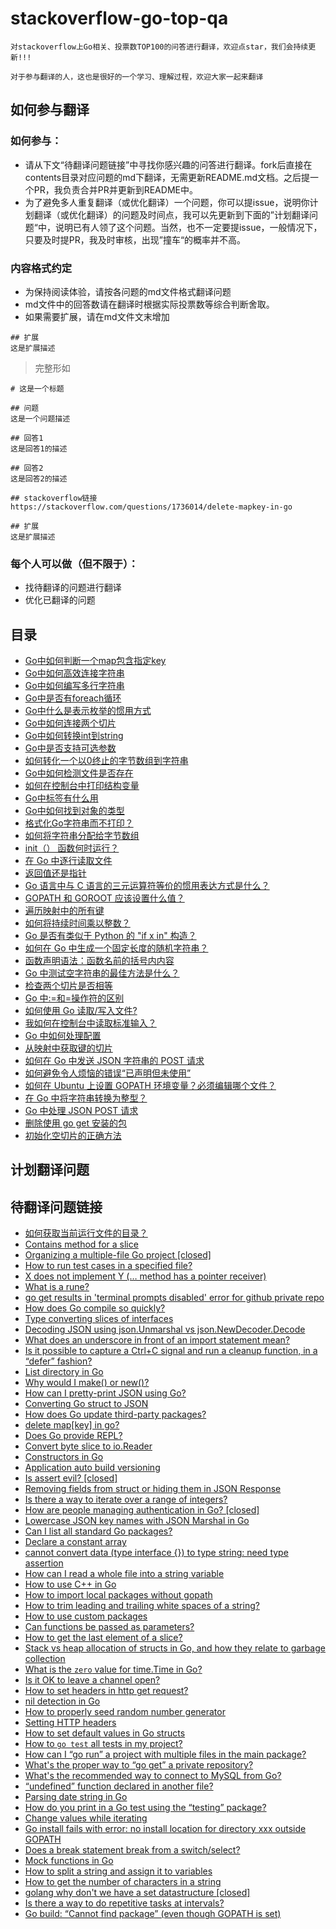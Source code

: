 # stackoverflow-go-top-qa

    对stackoverflow上Go相关、投票数TOP100的问答进行翻译，欢迎点star，我们会持续更新!!!

    对于参与翻译的人，这也是很好的一个学习、理解过程，欢迎大家一起来翻译

## 如何参与翻译
### 如何参与：
* 请从下文“待翻译问题链接”中寻找你感兴趣的问答进行翻译。fork后直接在contents目录对应问题的md下翻译，无需更新README.md文档。之后提一个PR，我负责合并PR并更新到README中。
* 为了避免多人重复翻译（或优化翻译）一个问题，你可以提issue，说明你计划翻译（或优化翻译）的问题及时间点，我可以先更新到下面的”计划翻译问题“中，说明已有人领了这个问题。当然，也不一定要提issue，一般情况下，只要及时提PR，我及时审核，出现”撞车“的概率并不高。

### 内容格式约定
* 为保持阅读体验，请按各问题的md文件格式翻译问题
* md文件中的回答数请在翻译时根据实际投票数等综合判断舍取。
* 如果需要扩展，请在md文件文末增加
```
## 扩展
这是扩展描述
```

>完整形如
```
# 这是一个标题

## 问题
这是一个问题描述

## 回答1
这是回答1的描述

## 回答2
这是回答2的描述

## stackoverflow链接
https://stackoverflow.com/questions/1736014/delete-mapkey-in-go

## 扩展
这是扩展描述
```

### 每个人可以做（但不限于）：
* 找待翻译的问题进行翻译
* 优化已翻译的问题

## 目录
* [Go中如何判断一个map包含指定key](contents/how-to-check-if-a-map-contains-a-key-in-go.md)
* [Go中如何高效连接字符串](contents/how-to-efficiently-concatenate-strings-in-go.md)
* [Go中如何编写多行字符串](contents/how-do-you-write-multiline-strings-in-go.md)
* [Go中是否有foreach循环](contents/is-there-a-foreach-loop-in-go.md)
* [Go中什么是表示枚举的惯用方式](contents/what-is-an-idiomatic-way-of-representing-enums-in-go.md)
* [Go中如何连接两个切片](contents/concatenate-two-slices-in-go.md)
* [Go中如何转换int到string](contents/how-to-convert-an-int-value-to-string-in-go.md)
* [Go中是否支持可选参数](contents/optional-parameters-in-go.md)
* [如何转化一个以0终止的字节数组到字符串](contents/how-can-i-convert-a-zero-terminated-byte-array-to-string.md)
* [Go中如何检测文件是否存在](contents/how-to-check-if-a-file-exists-in-go.md)
* [如何在控制台中打印结构变量](contents/how-to-print-struct-variables-in-console.md)
* [Go中标签有什么用](contents/what-are-the-uses-for-tags-in-go.md)
* [Go中如何找到对象的类型](contents/how-to-find-the-type-of-an-object-in-go.md)
* [格式化Go字符串而不打印？](contents/format-a-go-string-without-printing.md)
* [如何将字符串分配给字节数组](contents/how-to-assign-string-to-bytes-array.md)
* [init（） 函数何时运行？](contents/when-is-the-init-function-run.md)
* [在 Go 中逐行读取文件](contents/reading-a-file-line-by-line-in-go.md)
* [返回值还是指针](contents/pointers-vs-values-in-parameters-and-return-values.md)
* [Go 语言中与 C 语言的三元运算符等价的惯用表达方式是什么？](contents/what-is-the-idiomatic-go-equivalent-of-cs-ternary-operator.md)
* [GOPATH 和 GOROOT 应该设置什么值？](contents/what-should-be-the-values-of-gopath-and-goroot.md)
* [遍历映射中的所有键](contents/iterating-over-all-the-keys-of-a-map.md)
* [如何将持续时间乘以整数？](contents/how-to-multiply-duration-by-integer.md)
* [Go 是否有类似于 Python 的 "if x in" 构造？](contents/does-go-have-if-x-in-construct-similar-to-python.md)
* [如何在 Go 中生成一个固定长度的随机字符串？](contents/how-to-generate-a-random-string-of-a-fixed-length-in-go.md)
* [函数声明语法：函数名前的括号内内容](contents/function-declaration-syntax-things-in-parenthesis-before-function-name.md)
* [Go 中测试空字符串的最佳方法是什么？](contents/what-is-the-best-way-to-test-for-an-empty-string-in-go.md)
* [检查两个切片是否相等](contents/checking-the-equality-of-two-slices.md)
* [Go 中:=和=操作符的区别](contents/difference-between-and-operators-in-go.md)
* [如何使用 Go 读取/写入文件?](contents/how-to-read-write-from-to-file-using-go.md)
* [我如何在控制台中读取标准输入？](contents/how-to-read-from-standard-input-in-the-console.md)
* [Go 中如何处理配置](contents/how-to-handle-configuration-in-go.md)
* [从映射中获取键的切片](contents/getting-a-slice-of-keys-from-a-map.md)
* [如何在 Go 中发送 JSON 字符串的 POST 请求](contents/how-do-i-send-a-json-string-in-a-post-request-in-go.md)
* [如何避免令人烦恼的错误“已声明但未使用”](contents/how-to-avoid-annoying-error-declared-and-not-used.md)
* [如何在 Ubuntu 上设置 GOPATH 环境变量？必须编辑哪个文件？](contents/how-do-i-set-the-gopath-environment-variable-on-ubuntu-what-file-must-i-edit.md)
* [在 Go 中将字符串转换为整型？](contents/convert-string-to-integer-type-in-go.md)
* [Go 中处理 JSON POST 请求](contents/handling-json-post-request-in-go.md)
* [删除使用 go get 安装的包](contents/removing-packages-installed-with-go-get.md)
* [初始化空切片的正确方法](contents/correct-way-to-initialize-empty-slice.md)
## 计划翻译问题

## 待翻译问题链接
* [如何获取当前运行文件的目录？](contents/how-to-get-the-directory-of-the-currently-running-file.md)
* [Contains method for a slice](https://stackoverflow.com/questions/10485743/contains-method-for-a-slice)
* [Organizing a multiple-file Go project [closed]](https://stackoverflow.com/questions/9985559/organizing-a-multiple-file-go-project)
* [How to run test cases in a specified file?](https://stackoverflow.com/questions/16935965/how-to-run-test-cases-in-a-specified-file)
* [X does not implement Y (… method has a pointer receiver)](https://stackoverflow.com/questions/40823315/x-does-not-implement-y-method-has-a-pointer-receiver)
* [What is a rune?](https://stackoverflow.com/questions/19310700/what-is-a-rune)
* [go get results in 'terminal prompts disabled' error for github private repo](https://stackoverflow.com/questions/32232655/go-get-results-in-terminal-prompts-disabled-error-for-github-private-repo)
* [How does Go compile so quickly?](https://stackoverflow.com/questions/2976630/how-does-go-compile-so-quickly)
* [Type converting slices of interfaces](https://stackoverflow.com/questions/12753805/type-converting-slices-of-interfaces)
* [Decoding JSON using json.Unmarshal vs json.NewDecoder.Decode](https://stackoverflow.com/questions/21197239/decoding-json-using-json-unmarshal-vs-json-newdecoder-decode)
* [What does an underscore in front of an import statement mean?](https://stackoverflow.com/questions/21220077/what-does-an-underscore-in-front-of-an-import-statement-mean)
* [Is it possible to capture a Ctrl+C signal and run a cleanup function, in a “defer” fashion?](https://stackoverflow.com/questions/11268943/is-it-possible-to-capture-a-ctrlc-signal-and-run-a-cleanup-function-in-a-defe)
* [List directory in Go](https://stackoverflow.com/questions/14668850/list-directory-in-go)
* [Why would I make() or new()?](https://stackoverflow.com/questions/9320862/why-would-i-make-or-new)
* [How can I pretty-print JSON using Go?](https://stackoverflow.com/questions/19038598/how-can-i-pretty-print-json-using-go)
* [Converting Go struct to JSON](https://stackoverflow.com/questions/8270816/converting-go-struct-to-json)
* [How does Go update third-party packages?](https://stackoverflow.com/questions/10383498/how-does-go-update-third-party-packages)
* [delete map[key] in go?](https://stackoverflow.com/questions/1736014/delete-mapkey-in-go)
* [Does Go provide REPL?](https://stackoverflow.com/questions/8513609/does-go-provide-repl)
* [Convert byte slice to io.Reader](https://stackoverflow.com/questions/29746123/convert-byte-slice-to-io-reader)
* [Constructors in Go](https://stackoverflow.com/questions/18125625/constructors-in-go)
* [Application auto build versioning](https://stackoverflow.com/questions/11354518/application-auto-build-versioning)
* [Is assert evil? [closed]](https://stackoverflow.com/questions/1854302/is-assert-evil)
* [Removing fields from struct or hiding them in JSON Response](https://stackoverflow.com/questions/17306358/removing-fields-from-struct-or-hiding-them-in-json-response)
* [Is there a way to iterate over a range of integers?](https://stackoverflow.com/questions/21950244/is-there-a-way-to-iterate-over-a-range-of-integers)
* [How are people managing authentication in Go? [closed]](https://stackoverflow.com/questions/25218903/how-are-people-managing-authentication-in-go)
* [Lowercase JSON key names with JSON Marshal in Go](https://stackoverflow.com/questions/11693865/lowercase-json-key-names-with-json-marshal-in-go)
* [Can I list all standard Go packages?](https://stackoverflow.com/questions/55807322/can-i-list-all-standard-go-packages)
* [Declare a constant array](https://stackoverflow.com/questions/13137463/declare-a-constant-array)
* [cannot convert data (type interface {}) to type string: need type assertion](https://stackoverflow.com/questions/14289256/cannot-convert-data-type-interface-to-type-string-need-type-assertion)
* [How can I read a whole file into a string variable](https://stackoverflow.com/questions/13514184/how-can-i-read-a-whole-file-into-a-string-variable)
* [How to use C++ in Go](https://stackoverflow.com/questions/1713214/how-to-use-c-in-go)
* [How to import local packages without gopath](https://stackoverflow.com/questions/17539407/how-to-import-local-packages-without-gopath)
* [How to trim leading and trailing white spaces of a string?](https://stackoverflow.com/questions/22688010/how-to-trim-leading-and-trailing-white-spaces-of-a-string)
* [How to use custom packages](https://stackoverflow.com/questions/15049903/how-to-use-custom-packages)
* [Can functions be passed as parameters?](https://stackoverflow.com/questions/12655464/can-functions-be-passed-as-parameters)
* [How to get the last element of a slice?](https://stackoverflow.com/questions/22535775/how-to-get-the-last-element-of-a-slice)
* [Stack vs heap allocation of structs in Go, and how they relate to garbage collection](https://stackoverflow.com/questions/10866195/stack-vs-heap-allocation-of-structs-in-go-and-how-they-relate-to-garbage-collec)
* [What is the `zero` value for time.Time in Go?](https://stackoverflow.com/questions/23051973/what-is-the-zero-value-for-time-time-in-go)
* [Is it OK to leave a channel open?](https://stackoverflow.com/questions/8593645/is-it-ok-to-leave-a-channel-open)
* [How to set headers in http get request?](https://stackoverflow.com/questions/12864302/how-to-set-headers-in-http-get-request)
* [nil detection in Go](https://stackoverflow.com/questions/20240179/nil-detection-in-go)
* [How to properly seed random number generator](https://stackoverflow.com/questions/12321133/how-to-properly-seed-random-number-generator)
* [Setting HTTP headers](https://stackoverflow.com/questions/12830095/setting-http-headers)
* [How to set default values in Go structs](https://stackoverflow.com/questions/37135193/how-to-set-default-values-in-go-structs)
* [How to `go test` all tests in my project?](https://stackoverflow.com/questions/16353016/how-to-go-test-all-tests-in-my-project)
* [How can I “go run” a project with multiple files in the main package?](https://stackoverflow.com/questions/28081486/how-can-i-go-run-a-project-with-multiple-files-in-the-main-package)
* [What's the proper way to “go get” a private repository?](https://stackoverflow.com/questions/27500861/whats-the-proper-way-to-go-get-a-private-repository)
* [What's the recommended way to connect to MySQL from Go?](https://stackoverflow.com/questions/11353679/whats-the-recommended-way-to-connect-to-mysql-from-go)
* [“undefined” function declared in another file?](https://stackoverflow.com/questions/28153203/undefined-function-declared-in-another-file)
* [Parsing date string in Go](https://stackoverflow.com/questions/25845172/parsing-date-string-in-go)
* [How do you print in a Go test using the “testing” package?](https://stackoverflow.com/questions/23205419/how-do-you-print-in-a-go-test-using-the-testing-package)
* [Change values while iterating](https://stackoverflow.com/questions/15945030/change-values-while-iterating)
* [Go install fails with error: no install location for directory xxx outside GOPATH](https://stackoverflow.com/questions/18149601/go-install-fails-with-error-no-install-location-for-directory-xxx-outside-gopat)
* [Does a break statement break from a switch/select?](https://stackoverflow.com/questions/11104085/does-a-break-statement-break-from-a-switch-select)
* [Mock functions in Go](https://stackoverflow.com/questions/19167970/mock-functions-in-go)
* [How to split a string and assign it to variables](https://stackoverflow.com/questions/16551354/how-to-split-a-string-and-assign-it-to-variables)
* [How to get the number of characters in a string](https://stackoverflow.com/questions/12668681/how-to-get-the-number-of-characters-in-a-string)
* [golang why don't we have a set datastructure [closed]](https://stackoverflow.com/questions/34018908/golang-why-dont-we-have-a-set-datastructure)
* [Is there a way to do repetitive tasks at intervals?](https://stackoverflow.com/questions/16466320/is-there-a-way-to-do-repetitive-tasks-at-intervals)
* [Go build: “Cannot find package” (even though GOPATH is set)](https://stackoverflow.com/questions/13214029/go-build-cannot-find-package-even-though-gopath-is-set)
